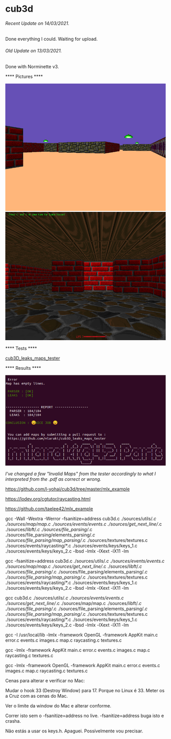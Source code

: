 # cub3d

###### <i>Recent Update on 14/03/2021.</i>
Done everything I could. Waiting for upload.

###### <i>Old Update on 13/03/2021.</i>
Done with Norminette v3.

**** Pictures ****

![GitHub Logo](/extras/images/picture_1.png)\
![GitHub Logo](/extras/images/picture_2.png)

**** Tests ****

[cub3D_leaks_maps_tester](https://github.com/mlaraki/cub3D_leaks_maps_tester)

**** Results ****

![GitHub Logo](/extras/images/cub3D_leaks_maps_tester.png)

*I've changed a few "Invalid Maps" from the tester accordingly to what I interpreted from the .pdf as correct or wrong.*


https://github.com/l-yohai/cub3d/tree/master/mlx_example

https://lodev.org/cgtutor/raycasting.html

https://github.com/taelee42/mlx_example




gcc -Wall -Wextra -Werror -fsanitize=address cub3d.c ./sources/utils/*.c ./sources/map/map.c ./sources/events/events.c ./sources/get_next_line/*.c ./sources/libft/*.c ./sources/file_parsing/*.c ./sources/file_parsing/elements_parsing/*.c ./sources/file_parsing/map_parsing/*.c ./sources/textures/textures.c  ./sources/events/raycasting/*.c ./sources/events/keys/keys_1.c ./sources/events/keys/keys_2.c -lbsd -lmlx -lXext -lX11 -lm

gcc -fsanitize=address cub3d.c ./sources/utils/*.c ./sources/events/events.c ./sources/map/map.c ./sources/get_next_line/*.c ./sources/libft/*.c ./sources/file_parsing/*.c ./sources/file_parsing/elements_parsing/*.c ./sources/file_parsing/map_parsing/*.c ./sources/textures/textures.c  ./sources/events/raycasting/*.c ./sources/events/keys/keys_1.c ./sources/events/keys/keys_2.c  -lbsd -lmlx -lXext -lX11 -lm

gcc cub3d.c ./sources/utils/*.c ./sources/events/events.c ./sources/get_next_line/*.c  ./sources/map/map.c ./sources/libft/*.c ./sources/file_parsing/*.c ./sources/file_parsing/elements_parsing/*.c ./sources/file_parsing/map_parsing/*.c ./sources/textures/textures.c ./sources/events/raycasting/*.c ./sources/events/keys/keys_1.c ./sources/events/keys/keys_2.c -lbsd -lmlx -lXext -lX11 -lm

gcc -I  /usr/local/lib -lmlx -framework OpenGL -framework AppKit  main.c error.c events.c images.c map.c raycasting.c textures.c

gcc -lmlx -framework AppKit main.c error.c events.c images.c map.c raycasting.c textures.c

gcc -lmlx -framework OpenGL -framework AppKit main.c error.c events.c images.c map.c raycasting.c textures.c


Cenas para alterar e verificar no Mac:

Mudar o hook 33 (Destroy Window) para 17. Porque no Linux é 33.
Meter os a Cruz com as cenas do Mac.

Ver o limite da window do Mac e alterar conforme.

Correr isto sem o -fsanitize=address no live. -fsanitize=address buga isto e crasha.

Não estás a usar os keys.h. Apaguei. Possívelmente vou precisar.
